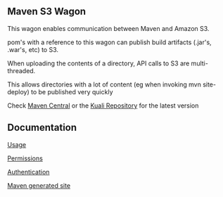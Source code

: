 Maven S3 Wagon
-------

This wagon enables communication between Maven and Amazon S3.

pom's with a reference to this wagon can publish build artifacts (.jar's, .war's, etc) to S3.

When uploading the contents of a directory, API calls to S3 are multi-threaded.

This allows directories with a lot of content (eg when invoking mvn site-deploy) to be published very quickly

Check [Maven Central](http://search.maven.org/#search|ga|1|maven-s3-wagon) or the [Kuali Repository](http://shrub.appspot.com/maven.kuali.org/release/org/kuali/maven/wagons/maven-s3-wagon/) for the latest version


Documentation
-------

[Usage](https://github.com/jcaddel/maven-s3-wagon/wiki/Usage)

[Permissions](https://github.com/jcaddel/maven-s3-wagon/wiki/Permissions)

[Authentication](https://github.com/jcaddel/maven-s3-wagon/wiki/Authentication)

[Maven generated site](http://site.kuali.org/maven/wagons/maven-s3-wagon/latest/)

